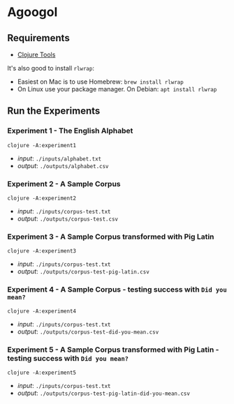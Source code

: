 # Agoogol

## Requirements

- [Clojure Tools](https://clojure.org/guides/getting_started)

It's also good to install `rlwrap`:

- Easiest on Mac is to use Homebrew: `brew install rlwrap`
- On Linux use your package manager. On Debian: `apt install rlwrap`

## Run the Experiments

### Experiment 1 - The English Alphabet

`clojure -A:experiment1`

- *input*: `./inputs/alphabet.txt`
- *output*: `./outputs/alphabet.csv`

### Experiment 2 - A Sample Corpus

`clojure -A:experiment2`

- *input*: `./inputs/corpus-test.txt`
- *output*: `./outputs/corpus-test.csv`

### Experiment 3 - A Sample Corpus transformed with Pig Latin

`clojure -A:experiment3`

- *input*: `./inputs/corpus-test.txt`
- *output*: `./outputs/corpus-test-pig-latin.csv`

### Experiment 4 - A Sample Corpus - testing success with `Did you mean?`

`clojure -A:experiment4`

- *input*: `./inputs/corpus-test.txt`
- *output*: `./outputs/corpus-test-did-you-mean.csv`

### Experiment 5 - A Sample Corpus transformed with Pig Latin - testing success with `Did you mean?`

`clojure -A:experiment5`

- *input*: `./inputs/corpus-test.txt`
- *output*: `./outputs/corpus-test-pig-latin-did-you-mean.csv`
